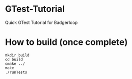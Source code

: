 # GTest-Tutorial
Quick GTest Tutorial for Badgerloop


# How to build (once complete)

```
mkdir build
cd build
cmake ../
make
./runTests
```

